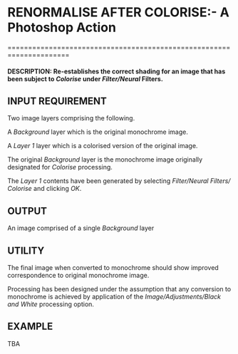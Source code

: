 # RENORMALISE AFTER COLORISE:- A Photoshop Action
=====================================================================

#### DESCRIPTION: Re-establishes the correct shading for an image that has been subject to _Colorise_ under _Filter/Neural_ Filters.

## INPUT REQUIREMENT
Two image layers comprising the following.

A _Background_ layer which is the original monochrome image.

A _Layer 1_ layer which is a colorised version of the original image.

The original _Background_ layer is the monochrome image originally designated for _Colorise_ processing.

The _Layer 1_ contents have been generated by selecting _Filter/Neural Filters/ Colorise_ and clicking _OK_.

## OUTPUT
An image comprised of a single _Background_ layer 

## UTILITY 
The final image when converted to monochrome should show improved correspondence to original monochrome image.

Processing has been designed under the assumption that any conversion to monochrome is achieved by 
application of the _Image/Adjustments/Black and White_ processing option.

## EXAMPLE
TBA
